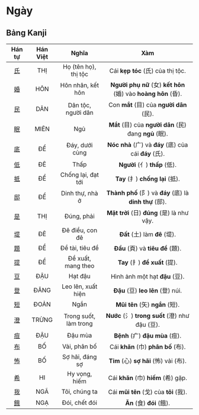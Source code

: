 <link href="styles.css" rel="stylesheet">

# Ngày

## Bảng Kanji

| Hán tự | Hán Việt | Nghĩa | Xàm |
| :---: | :---: | :---: | :---: |
| [<span class="stroke-order">氏</span>](https://mazii.net/vi-VN/search/kanji/javi/%E6%B0%8F) | THỊ | Họ (tên họ), thị tộc | Cái **kẹp tóc** (氏) của thị tộc. |
| [<span class="stroke-order">婚</span>](https://mazii.net/vi-VN/search/kanji/javi/%E5%A9%9A) | HÔN | Hôn nhân, kết hôn | **Người phụ nữ** (女) **kết hôn** (婚) vào **hoàng hôn** (昏). |
| [<span class="stroke-order">民</span>](https://mazii.net/vi-VN/search/kanji/javi/%E6%B0%91) | DÂN | Dân tộc, người dân | Con **mắt** (目) của **người dân** (民). |
| [<span class="stroke-order">眠</span>](https://mazii.net/vi-VN/search/kanji/javi/%E7%9C%A0) | MIÊN | Ngủ | **Mắt** (目) của **người dân** (民) đang **ngủ** (眠). |
| [<span class="stroke-order">底</span>](https://mazii.net/vi-VN/search/kanji/javi/%E5%BA%95) | ĐỂ | Đáy, dưới cùng | **Nóc nhà** (广) và **đáy** (底) của cái **đáy** (氏). |
| [<span class="stroke-order">低</span>](https://mazii.net/vi-VN/search/kanji/javi/%E4%BD%8E) | ĐÊ | Thấp | **Người** (亻) **thấp** (低). |
| [<span class="stroke-order">抵</span>](https://mazii.net/vi-VN/search/kanji/javi/%E6%8A%B5) | ĐỂ | Chống lại, đạt tới | **Tay** (扌) **chống lại** (抵). |
| [<span class="stroke-order">邸</span>](https://mazii.net/vi-VN/search/kanji/javi/%E9%82%B8) | ĐỂ | Dinh thự, nhà ở | **Thành phố** (阝) và **đáy** (底) là **dinh thự** (邸). |
| [<span class="stroke-order">是</span>](https://mazii.net/vi-VN/search/kanji/javi/%E6%98%AF) | THỊ | Đúng, phải | **Mặt trời** (日) **đúng** (是) là như vậy. |
| [<span class="stroke-order">堤</span>](https://mazii.net/vi-VN/search/kanji/javi/%E5%A0%A4) | ĐÊ | Đê điều, con đê | **Đất** (土) làm **đê** (堤). |
| [<span class="stroke-order">題</span>](https://mazii.net/vi-VN/search/kanji/javi/%E9%A1%8C) | ĐỀ | Đề tài, tiêu đề | **Đầu** (頁) và **tiêu đề** (題). |
| [<span class="stroke-order">提</span>](https://mazii.net/vi-VN/search/kanji/javi/%E6%8F%90) | ĐỀ | Đề xuất, mang theo | **Tay** (扌) **đề xuất** (提). |
| [<span class="stroke-order">豆</span>](https://mazii.net/vi-VN/search/kanji/javi/%E8%B1%86) | ĐẬU | Hạt đậu | Hình ảnh một hạt **đậu** (豆). |
| [<span class="stroke-order">登</span>](https://mazii.net/vi-VN/search/kanji/javi/%E7%99%BB) | ĐĂNG | Leo lên, xuất hiện | **Đậu** (豆) **leo lên** (登) núi. |
| [<span class="stroke-order">短</span>](https://mazii.net/vi-VN/search/kanji/javi/%E7%9F%AD) | ĐOẢN | Ngắn | **Mũi tên** (矢) **ngắn** (短). |
| [<span class="stroke-order">澄</span>](https://mazii.net/vi-VN/search/kanji/javi/%E6%BE%84) | TRỪNG | Trong suốt, làm trong | **Nước** (氵) **trong suốt** (澄) như đậu (豆). |
| [<span class="stroke-order">痘</span>](https://mazii.net/vi-VN/search/kanji/javi/%E7%97%98) | ĐẬU | Đậu mùa | **Bệnh** (疒) **đậu mùa** (痘). |
| [<span class="stroke-order">布</span>](https://mazii.net/vi-VN/search/kanji/javi/%E5%B8%83) | BỐ | Vải, phân bố | Cái **khăn** (巾) **phân bố** (布). |
| [<span class="stroke-order">怖</span>](https://mazii.net/vi-VN/search/kanji/javi/%E6%80%96) | BỐ | Sợ hãi, đáng sợ | **Tim** (心) **sợ hãi** (怖) vải (布). |
| [<span class="stroke-order">希</span>](https://mazii.net/vi-VN/search/kanji/javi/%E5%B8%8C) | HI | Hy vọng, hiếm | Cái **khăn** (巾) **hiếm** (希) gặp. |
| [<span class="stroke-order">我</span>](https://mazii.net/vi-VN/search/kanji/javi/%E6%88%91) | NGÃ | Tôi, chúng ta | Cái **mũi tên** (戈) của **tôi** (我). |
| [<span class="stroke-order">餓</span>](https://mazii.net/vi-VN/search/kanji/javi/%E9%A4%93) | NGẠ | Đói, chết đói | **Ăn** (食) **đói** (餓). |

